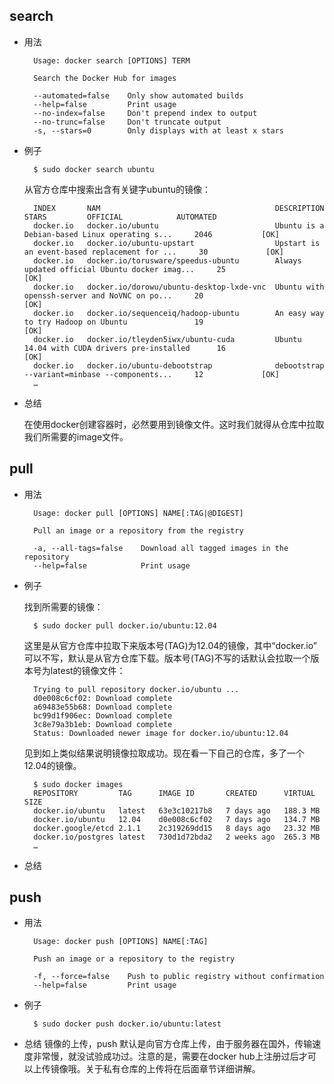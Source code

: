 
## search

* 用法

		Usage: docker search [OPTIONS] TERM

		Search the Docker Hub for images

  		--automated=false    Only show automated builds
  		--help=false         Print usage
  		--no-index=false     Don't prepend index to output
  		--no-trunc=false     Don't truncate output
  		-s, --stars=0        Only displays with at least x stars


* 例子

		$ sudo docker search ubuntu
	
	
	从官方仓库中搜索出含有关键字ubuntu的镜像：

    	INDEX       NAM                                       DESCRIPTION                                       STARS         OFFICIAL            AUTOMATED
    	docker.io   docker.io/ubuntu                          Ubuntu is a Debian-based Linux operating s...     2046           [OK]       
    	docker.io   docker.io/ubuntu-upstart                  Upstart is an event-based replacement for ...     30             [OK]       
    	docker.io   docker.io/torusware/speedus-ubuntu        Always updated official Ubuntu docker imag...     25                                       [OK]
    	docker.io   docker.io/dorowu/ubuntu-desktop-lxde-vnc  Ubuntu with openssh-server and NoVNC on po...     20                                       [OK]
    	docker.io   docker.io/sequenceiq/hadoop-ubuntu        An easy way to try Hadoop on Ubuntu               19                                       [OK]
    	docker.io   docker.io/tleyden5iwx/ubuntu-cuda         Ubuntu 14.04 with CUDA drivers pre-installed      16                                       [OK]
    	docker.io   docker.io/ubuntu-debootstrap              debootstrap --variant=minbase --components...     12             [OK]         
    	…

* 总结
	
	在使用docker创建容器时，必然要用到镜像文件。这时我们就得从仓库中拉取我们所需要的image文件。

## pull
* 用法

		Usage: docker pull [OPTIONS] NAME[:TAG|@DIGEST]

		Pull an image or a repository from the registry

  		-a, --all-tags=false    Download all tagged images in the repository
  		--help=false            Print usage

* 例子

	找到所需要的镜像：

		$ sudo docker pull docker.io/ubuntu:12.04
	
	这里是从官方仓库中拉取下来版本号(TAG)为12.04的镜像，其中“docker.io” 可以不写，默认是从官方仓库下载。版本号(TAG)不写的话默认会拉取一个版本号为latest的镜像文件：

    	Trying to pull repository docker.io/ubuntu ...
    	d0e008c6cf02: Download complete 
    	a69483e55b68: Download complete 
    	bc99d1f906ec: Download complete 
    	3c8e79a3b1eb: Download complete 
    	Status: Downloaded newer image for docker.io/ubuntu:12.04

	见到如上类似结果说明镜像拉取成功。现在看一下自己的仓库，多了一个12.04的镜像。
	
		$ sudo docker images
		REPOSITORY         TAG      IMAGE ID       CREATED      VIRTUAL SIZE
		docker.io/ubuntu   latest   63e3c10217b8   7 days ago   188.3 MB
		docker.io/ubuntu   12.04    d0e008c6cf02   7 days ago   134.7 MB
		docker.google/etcd 2.1.1    2c319269dd15   8 days ago   23.32 MB
		docker.io/postgres latest   730d1d72bda2   2 weeks ago  265.3 MB
		…
* 总结
 
## push

* 用法
	
		Usage: docker push [OPTIONS] NAME[:TAG]

		Push an image or a repository to the registry

  		-f, --force=false    Push to public registry without confirmation
  		--help=false         Print usage
	
* 例子

		$ sudo docker push docker.io/ubuntu:latest

* 总结
		镜像的上传，push  默认是向官方仓库上传，由于服务器在国外，传输速度非常慢，就没试验成功过。注意的是，需要在docker  hub上注册过后才可以上传镜像哦。关于私有仓库的上传将在后面章节详细讲解。
	



